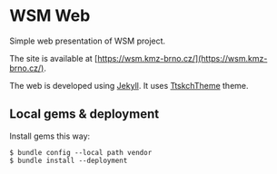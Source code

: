 # WSM Web

Simple web presentation of WSM project.

The site is available at [https://wsm.kmz-brno.cz/](https://wsm.kmz-brno.cz/).

The web is developed using [Jekyll](https://jekyllrb.com/). It uses
[TtskchTheme](https://github.com/ttskch/jekyll-ttskch-theme) theme.

## Local gems & deployment

Install gems this way:

```
$ bundle config --local path vendor
$ bundle install --deployment
```

